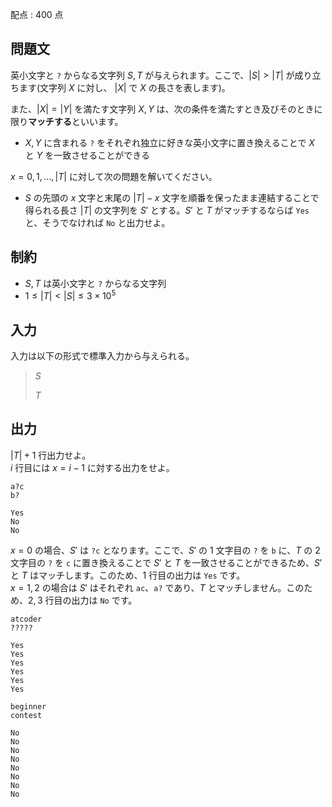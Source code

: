 配点 : $400$ 点

## 問題文

英小文字と `?` からなる文字列 $S,T$ が与えられます。ここで、$|S| \gt |T|$ が成り立ちます(文字列 $X$ に対し、 $|X|$ で $X$ の長さを表します)。

また、$|X|=|Y|$ を満たす文字列 $X,Y$ は、次の条件を満たすとき及びそのときに限り**マッチする**といいます。

- $X,Y$ に含まれる `?` をそれぞれ独立に好きな英小文字に置き換えることで $X$ と $Y$ を一致させることができる

$x=0,1,\ldots,|T|$ に対して次の問題を解いてください。

- $S$ の先頭の $x$ 文字と末尾の $|T|-x$ 文字を順番を保ったまま連結することで得られる長さ $|T|$ の文字列を $S'$ とする。$S'$ と $T$ がマッチするならば `Yes` と、そうでなければ `No` と出力せよ。

## 制約

- $S,T$ は英小文字と `?` からなる文字列
- $1 \leq |T| \lt |S| \leq 3 \times 10^5$

## 入力

入力は以下の形式で標準入力から与えられる。

> $S$
> 
> $T$

## 出力

$|T|+1$ 行出力せよ。<br>
$i$ 行目には $x=i-1$ に対する出力をせよ。

```input1
a?c
b?
```

```output1
Yes
No
No
```

$x=0$ の場合、$S'$ は `?c` となります。ここで、$S'$ の $1$ 文字目の `?` を `b` に、$T$ の $2$ 文字目の `?` を `c` に置き換えることで $S'$ と $T$ を一致させることができるため、$S'$ と $T$ はマッチします。このため、$1$ 行目の出力は `Yes` です。<br>
$x=1,2$ の場合は $S'$ はそれぞれ `ac`、`a?` であり、$T$ とマッチしません。このため、$2,3$ 行目の出力は `No` です。

```input2
atcoder
?????
```

```output2
Yes
Yes
Yes
Yes
Yes
Yes
```

```input3
beginner
contest
```

```output3
No
No
No
No
No
No
No
No
```